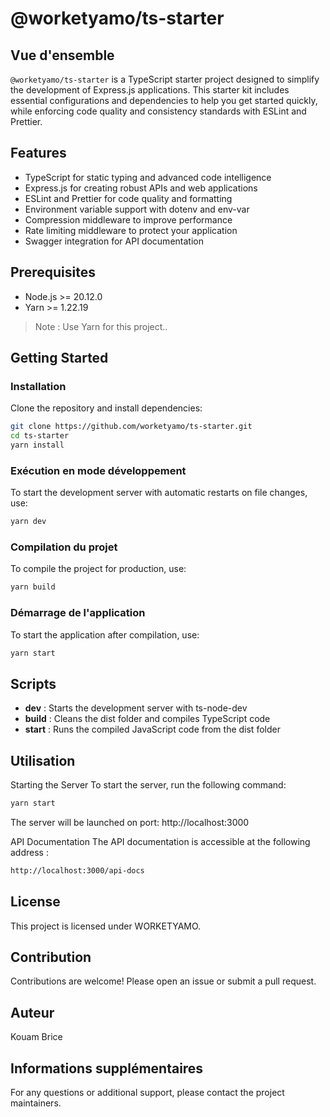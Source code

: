 # @worketyamo/ts-starter

## Vue d'ensemble

`@worketyamo/ts-starter` is a TypeScript starter project designed to simplify the development of Express.js applications. This starter kit includes essential configurations and dependencies to help you get started quickly, while enforcing code quality and consistency standards with ESLint and Prettier.

## Features

- TypeScript for static typing and advanced code intelligence
- Express.js for creating robust APIs and web applications
- ESLint and Prettier for code quality and formatting
- Environment variable support with dotenv and env-var
- Compression middleware to improve performance
- Rate limiting middleware to protect your application
- Swagger integration for API documentation

## Prerequisites

- Node.js >= 20.12.0
- Yarn >= 1.22.19

> Note : Use Yarn for this project..

## Getting Started

### Installation

Clone the repository and install dependencies:

```bash
git clone https://github.com/worketyamo/ts-starter.git
cd ts-starter
yarn install
```

### Exécution en mode développement

To start the development server with automatic restarts on file changes, use:

```bash
yarn dev
```

### Compilation du projet

To compile the project for production, use:

```bash
yarn build
```

### Démarrage de l'application

To start the application after compilation, use:

```bash
yarn start
```

## Scripts

- **dev** : Starts the development server with ts-node-dev
- **build** :  Cleans the dist folder and compiles TypeScript code
- **start** : Runs the compiled JavaScript code from the dist folder

## Utilisation


Starting the Server
To start the server, run the following command:

```bash
yarn start
```
The server will be launched on port: http://localhost:3000

API Documentation
The API documentation is accessible at the following address :

```sh
http://localhost:3000/api-docs
 ```

## License

This project is licensed under WORKETYAMO.

## Contribution

Contributions are welcome! Please open an issue or submit a pull request.

## Auteur

Kouam Brice

## Informations supplémentaires

For any questions or additional support, please contact the project maintainers.
